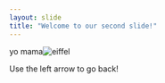 ```yaml
---
layout: slide
title: "Welcome to our second slide!"
---
```

yo mama![eiffel](https://user-images.githubusercontent.com/84784011/119504856-5e226f80-bd3a-11eb-9260-6b366396a255.jpg)

Use the left arrow to go back!
